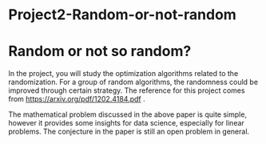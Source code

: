 # Project2-Random-or-not-random
# Random or not so random?

In the project, you will study the optimization algorithms related to the randomization. For a group of random algorithms, the randomness could be improved through certain strategy. The reference for this project comes from https://arxiv.org/pdf/1202.4184.pdf . 

The mathematical problem discussed in the above paper is quite simple, however it provides some insights for data science, especially for linear problems. The conjecture in the paper is still an open problem in general.
